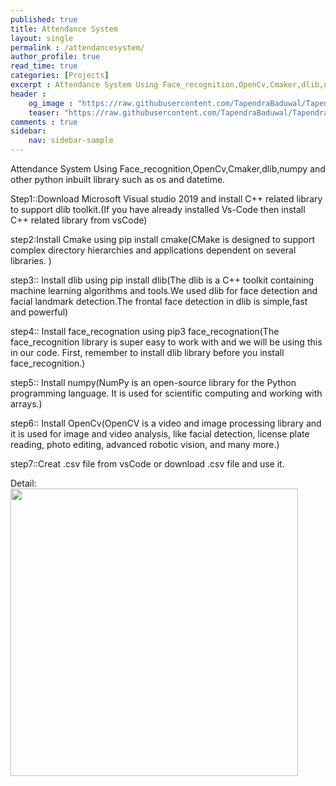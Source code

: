```yaml
---
published: true
title: Attendance System
layout: single
permalink : /attendancesystem/
author_profile: true
read_time: true
categories: [Projects]
excerpt : Attendance System Using Face_recognition,OpenCv,Cmaker,dlib,numpy and other python inbuilt library such as os and datetime.
header :
    og_image : "https://raw.githubusercontent.com/TapendraBaduwal/TapendraBaduwal.github.io/master/images/Attendance_sys.png"
    teaser: "https://raw.githubusercontent.com/TapendraBaduwal/TapendraBaduwal.github.io/master/images/Attendance_sys.png"
comments : true
sidebar:
    nav: sidebar-sample
---
```


Attendance System Using Face_recognition,OpenCv,Cmaker,dlib,numpy and other python inbuilt library such as os and datetime.

Step1::Download Microsoft Visual studio 2019 and install C++ related library to support dlib toolkit.(If you have already installed Vs-Code then install C++ related library from vsCode)

step2:Install Cmake using pip install cmake(CMake is designed to support complex directory hierarchies and applications dependent on several libraries. )

step3:: Install dlib using pip install dlib(The dlib is a C++ toolkit containing machine learning algorithms and tools.We used dlib for face detection and facial landmark detection.The frontal face detection in dlib is simple,fast and powerful)

step4:: Install face_recognation using pip3 face_recognation(The face_recognition library is super easy to work with and we will be using this in our code. First, remember to install dlib library before you install face_recognition.)

step5:: Install numpy(NumPy is an open-source library for the Python programming language. It is used for scientific computing and working with arrays.)

step6:: Install OpenCv(OpenCV is a video and image processing library and it is used for image and video analysis, like facial detection, license plate reading, photo editing, advanced robotic vision, and many more.)

step7::Creat .csv file from vsCode or download .csv file and use it.

Detail:
<a href="https://github.com/TapendraBaduwal/Attendance_Using_Face_Recognation_2"><img src="https://github-link-card.s3.ap-northeast-1.amazonaws.com/TapendraBaduwal/Attendance_Face_Recognition_2.png" width="460px"></a>




